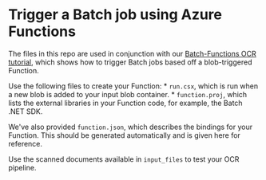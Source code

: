# Trigger a Batch job using Azure Functions

The files in this repo are used in conjunction with our [Batch-Functions OCR tutorial](https://docs.microsoft.com/azure/batch/tutorial-batch-functions), which shows how to trigger Batch jobs based off a blob-triggered Function.

Use the following files to create your Function:
	* `run.csx`, which is run when a new blob is added to your input blob container.
	* `function.proj`, which lists the external libraries in your Function code, for example, the Batch .NET SDK.

We've also provided `function.json`, which describes the bindings for your Function. This should be generated automatically and is given here for reference.

Use the scanned documents available in `input_files` to test your OCR pipeline.